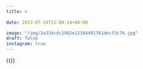 ```yaml
---
title: >
  
date: 2013-07-24T21:09:14+00:00

image: "/img/3a334cdc1982e123d4491761decf3c76.jpg"
draft: false
instagram: true
---
```


{{<photo src="/img/3a334cdc1982e123d4491761decf3c76.jpg">}}
